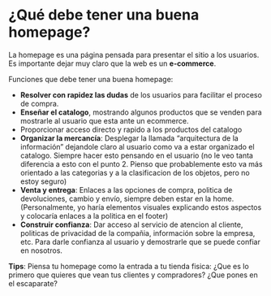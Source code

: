 # ¿Qué debe tener una buena homepage?

La homepage es una página pensada para presentar el sitio a los usuarios. Es importante dejar muy claro que la web es un **e-commerce**.

Funciones que debe tener una buena homepage:

- **Resolver con rapidez las dudas** de los usuarios para facilitar el proceso de compra.
- **Enseñar el catalogo**, mostrando algunos productos que se venden para mostrarle al usuario que esta ante un ecommerce.
- Proporcionar acceso directo y rapido a los productos del catalogo
- **Organizar la mercancía**: Desplegar la llamada “arquitectura de la información” dejandole claro al usuario como va a estar organizado el catalogo. Siempre hacer esto pensando en el usuario (no le veo tanta diferencia a esto con el punto 2. Pienso que probablemente esto va más orientado a las categorias y a la clasificacion de los objetos, pero no estoy seguro)
- **Venta y entrega**: Enlaces a las opciones de compra, politica de devoluciones, cambio y envío, siempre deben estar en la home. (Personalmente, yo haría elementos visuales explicando estos aspectos y colocaría enlaces a la politica en el footer)
- **Construir confianza**: Dar acceso al servicio de atencion al cliente, politicas de privacidad de la compañia, información sobre la empresa, etc. Para darle confianza al usuario y demostrarle que se puede confiar en nosotros.

**Tips**: Piensa tu homepage como la entrada a tu tienda fisica: ¿Que es lo primero que quieres que vean tus clientes y compradores? ¿Que pones en el escaparate?
